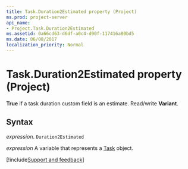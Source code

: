 ```yaml
---
title: Task.Duration2Estimated property (Project)
ms.prod: project-server
api_name:
- Project.Task.Duration2Estimated
ms.assetid: 0a66cd63-d6df-a0c4-d90f-117416a80bd5
ms.date: 06/08/2017
localization_priority: Normal
---
```



# Task.Duration2Estimated property (Project)

 **True** if a task duration custom field is an estimate. Read/write **Variant**.


## Syntax

_expression_. `Duration2Estimated`

_expression_ A variable that represents a [Task](./Project.Task.md) object.

[!include[Support and feedback](~/includes/feedback-boilerplate.md)]
